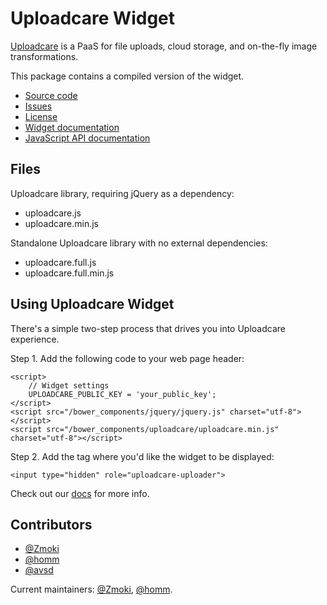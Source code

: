 Uploadcare Widget
=================

[Uploadcare](https://uploadcare.com) is a PaaS for file uploads,
cloud storage, and on-the-fly image transformations.

This package contains a compiled version of the widget.

  * [Source code](https://github.com/uploadcare/uploadcare-widget)
  * [Issues](https://github.com/uploadcare/uploadcare-widget/issues)
  * [License](https://github.com/uploadcare/uploadcare-widget/blob/master/LICENSE)
  * [Widget documentation](https://uploadcare.com/documentation/widget/)
  * [JavaScript API documentation](https://uploadcare.com/documentation/javascript_api/)

## Files

Uploadcare library, requiring jQuery as a dependency:

  * uploadcare.js
  * uploadcare.min.js

Standalone Uploadcare library with no external dependencies:

  * uploadcare.full.js
  * uploadcare.full.min.js

## Using Uploadcare Widget

There's a simple two-step process that drives
you into Uploadcare experience.

Step 1. Add the following code to your web page header:

    <script>
        // Widget settings
        UPLOADCARE_PUBLIC_KEY = 'your_public_key';
    </script>
    <script src="/bower_components/jquery/jquery.js" charset="utf-8"></script>
    <script src="/bower_components/uploadcare/uploadcare.min.js" charset="utf-8"></script>

Step 2. Add the tag where you'd like the widget to be displayed:

    <input type="hidden" role="uploadcare-uploader">

Check out our [docs](https://uploadcare.com/documentation/)
for more info.

## Contributors

* [@Zmoki](https://github.com/Zmoki)
* [@homm](https://github.com/homm)
* [@avsd](https://github.com/avsd)

Current maintainers: [@Zmoki](https://github.com/Zmoki),
[@homm](https://github.com/homm).
